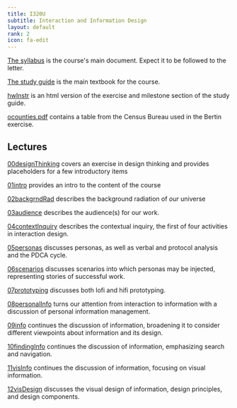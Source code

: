 ```yaml
---
title: I320U
subtitle: Interaction and Information Design
layout: default
rank: 2
icon: fa-edit
---
```



[The syllabus](/infointeractdsgn/syllabus.pdf) is the course's main document. Expect it to be followed to the letter.

[The study guide](/infointeractdsgn/studyGuide.pdf) is the main textbook for the course.

[hwInstr](/infointeractdsgn/hwInstr.html) is an html version of the exercise and milestone section of the study guide.

[ocounties.pdf](/infointeractdsgn/ocounties.pdf) contains a table from the Census Bureau used in the Bertin exercise.

## Lectures

[00designThinking](/infointeractdsgn/00designThinking/index.html) covers an exercise in design thinking and provides placeholders for a few introductory items

[01intro](/infointeractdsgn/01intro/index.html) provides an intro to the content of the course

[02backgrndRad](/infointeractdsgn/02backgrndRad/index.html) describes the background radiation of *our* universe

[03audience](/infointeractdsgn/03audience/index.html) describes the audience(s) for our work.

[04contextInquiry](/infointeractdsgn/04contextInquiry/index.html) describes the contextual inquiry, the first of four activities in interaction design.

[05personas](/infointeractdsgn/05personas/index.html) discusses personas, as well as verbal and protocol analysis and the PDCA cycle.

[06scenarios](/infointeractdsgn/06scenarios/index.html) discusses scenarios into which personas may be injected, representing stories of successful work.

[07prototyping](/infointeractdsgn/07prototyping/index.html) discusses both lofi and hifi prototyping.

[08personalInfo](/infointeractdsgn/08personalInfo/index.html) turns our attention from interaction to information with a discussion of personal information management.

[09info](/infointeractdsgn/09info/index.html) continues the discussion of information, broadening it to consider different viewpoints about information and its design.

[10findingInfo](/infointeractdsgn/10findingInfo/index.html) continues the discussion of information, emphasizing search and navigation.

[11visInfo](/infointeractdsgn/11visInfo/index.html) continues the discussion of information, focusing on visual information.

[12visDesign](/infointeractdsgn/12visDesign/index.html) discusses the visual design of information, design principles, and design components.

